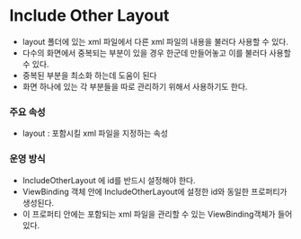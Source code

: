 # Include Other Layout

- layout 폴더에 있는 xml 파일에서 다른 xml 파일의 내용을 불러다 사용할 수 있다.
- 다수의 화면에서 중복되는 부분이 있을 경우 한군데 만들어놓고 이를 불러다 사용할 수 있다.
- 중복된 부분을 최소화 하는데 도움이 된다
- 화면 하나에 있는 각 부분들을 따로 관리하기 위해서 사용하기도 한다.

### 주요 속성
- layout : 포함시킬 xml 파일을 지정하는 속성

### 운영 방식
- IncludeOtherLayout 에 id를 반드시 설정해야 한다.
- ViewBinding 객체 안에 IncludeOtherLayout에 설정한 id와 동일한 프로퍼티가 생성된다.
- 이 프로퍼티 안에는 포함되는 xml 파일을 관리할 수 있는 ViewBinding객체가 들어있다.